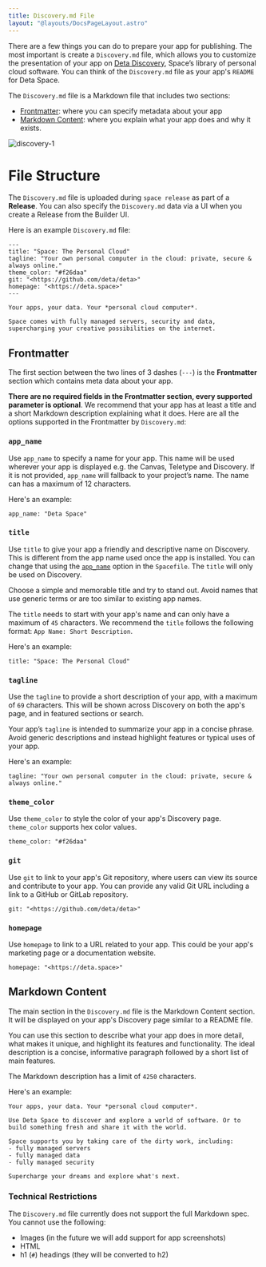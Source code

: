 ```yaml
---
title: Discovery.md File
layout: "@layouts/DocsPageLayout.astro"
---
```


There are a few things you can do to prepare your app for publishing. The most important is create a `Discovery.md` file, which allows you to customize the presentation of your app on [Deta Discovery](/docs/en/use/space-apps/discovery), Space’s library of personal cloud software. You can think of the `Discovery.md` file as your app's `README` for Deta Space.

The `Discovery.md` file is a Markdown file that includes two sections:

- [Frontmatter](#frontmatter): where you can specify metadata about your app
- [Markdown Content](#markdown-content): where you explain what your app does and why it exists.

![discovery-1](/docs_assets/publish/discovery-md-1.png)

# File Structure

The `Discovery.md` file is uploaded during `space release` as part of a **Release**. You can also specify the `Discovery.md` data via a UI when you create a Release from the Builder UI.

Here is an example `Discovery.md` file:

```
---
title: "Space: The Personal Cloud"
tagline: "Your own personal computer in the cloud: private, secure & always online."
theme_color: "#f26daa"
git: "<https://github.com/deta/deta>"
homepage: "<https://deta.space>"
---

Your apps, your data. Your *personal cloud computer*.

Space comes with fully managed servers, security and data, supercharging your creative possibilities on the internet.
```

## Frontmatter

The first section between the two lines of 3 dashes (`---`) is the **Frontmatter** section which contains meta data about your app.

**There are no required fields in the Frontmatter section, every supported parameter is optional**. We recommend that your app has at least a title and a short Markdown description explaining what it does. Here are all the options supported in the Frontmatter by `Discovery.md`:

### `app_name`

Use `app_name` to specify a name for your app. This name will be used wherever your app is displayed e.g. the Canvas, Teletype and Discovery. If it is not provided, `app_name` will fallback to your project’s name. The name can has a maximum of 12 characters.

Here's an example:

```
app_name: "Deta Space"
```

### `title`

Use `title` to give your app a friendly and descriptive name on Discovery. This is different from the app name used once the app is installed. You can change that using the [`app_name`](docs/en/build/reference/spacefile#app_name) option in the `Spacefile`. The `title` will only be used on Discovery.

Choose a simple and memorable title and try to stand out. Avoid names that use generic terms or are too similar to existing app names.

The `title` needs to start with your app's name and can only have a maximum of `45` characters. We recommend the `title` follows the following format: `App Name: Short Description`.

Here's an example:

```
title: "Space: The Personal Cloud"
```

### `tagline`

Use the `tagline` to provide a short description of your app, with a maximum of `69` characters. This will be shown across Discovery on both the app's page, and in featured sections or search.

Your app’s `tagline` is intended to summarize your app in a concise phrase. Avoid generic descriptions and instead highlight features or typical uses of your app.

Here's an example:

```
tagline: "Your own personal computer in the cloud: private, secure & always online."
```

### `theme_color`

Use `theme_color` to style the color of your app's Discovery page. `theme_color` supports hex color values.

```
theme_color: "#f26daa"
```

### `git`

Use `git` to link to your app's Git repository, where users can view its source and contribute to your app. You can provide any valid Git URL including a link to a GitHub or GitLab repository.

```
git: "<https://github.com/deta/deta>"
```

### `homepage`

Use `homepage` to link to a URL related to your app. This could be your app's marketing page or a documentation website.

```
homepage: "<https://deta.space>"
```

## Markdown Content

The main section in the `Discovery.md` file is the Markdown Content section. It will be displayed on your app's Discovery page similar to a README file.

You can use this section to describe what your app does in more detail, what makes it unique, and highlight its features and functionality. The ideal description is a concise, informative paragraph followed by a short list of main features.

The Markdown description has a limit of `4250` characters.

Here's an example:

```
Your apps, your data. Your *personal cloud computer*.

Use Deta Space to discover and explore a world of software. Or to build something fresh and share it with the world.

Space supports you by taking care of the dirty work, including:
- fully managed servers
- fully managed data
- fully managed security

Supercharge your dreams and explore what's next.
```

### Technical Restrictions

The `Discovery.md` file currently does not support the full Markdown spec. You cannot use the following:

- Images (in the future we will add support for app screenshots)
- HTML
- h1 (`#`) headings (they will be converted to h2)